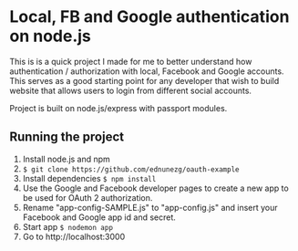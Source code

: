 Local, FB and Google authentication on node.js
=============================================================================

This is is a quick project I made for me to better understand how authentication / authorization with local, Facebook and Google accounts. This serves as a good starting point for any developer that wish to build website that allows users to login from different social accounts.

Project is built on node.js/express with passport modules.

Running the project
--------------------

1. Install node.js and npm
2. ```$ git clone https://github.com/ednunezg/oauth-example```
3. Install dependencies ```$ npm install```
4. Use the Google and Facebook developer pages to create a new app to be used for OAuth 2 authorization.
6. Rename "app-config-SAMPLE.js" to "app-config.js" and insert your Facebook and Google app id and secret.
7. Start app ```$ nodemon app```
8. Go to http://localhost:3000
